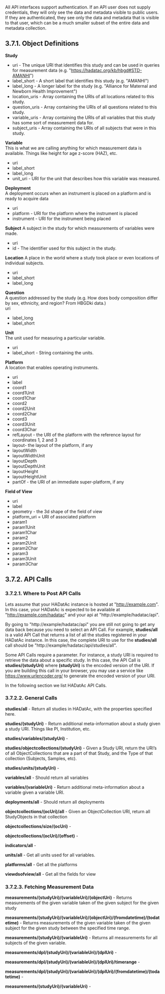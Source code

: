All API interfaces support authentication. If an API user does not supply credentials, they will only see the data and metadata visible to public users. If they are authenticated, they see only the data and metadata that is visible to that user, which can be a much smaller subset of the entire data and metadata collection.

## 3.7.1. Object Definitions

**Study**  
- uri - The unique URI that identifies this study and can be used in queries for measurement data (e.g. "https://hadatac.org/kb/hbgd#STD-AMANHI")  
- label_short - A short label that identifies this study (e.g. "AMANHI")  
- label_long - A longer label for the study (e.g. "Alliance for Maternal and Newborn Health Improvement")  
- location_uris - Array containing the URIs of all locations related to this study.  
- question_uris - Array containing the URIs of all questions related to this study.  
- variable_uris - Array containing the URIs of all variables that this study has some sort of measurement data for.  
- subject_uris - Array containing the URIs of all subjects that were in this study.  

**Variable**   
This is what we are calling anything for which measurement data is available. Things like height for age z-score (HAZ), etc.
- uri  
- label_short  
- label_long  
- unit_uri - URI for the unit that describes how this variable was measured.  

**Deployment**   
A deployment occurs when an instrument is placed on a platform and is ready to acquire data
- uri  
- platform - URI for the platform where the instrument is placed
- instrument  - URI for the instrument being placed

**Subject**
A subject in the study for which measurements of variables were made.  
- uri  
- id - The identifier used for this subject in the study.  

**Location** 
A place in the world where a study took place or even locations of individual subjects.  
- uri  
- label_short  
- label_long  

**Question**  
A question addressed by the study (e.g. How does body composition differ by sex, ethnicity, and region? From HBGDki data.)  
uri  
- label_long  
- label_short  

**Unit**  
The unit used for measuring a particular variable.  
- uri   
- label_short - String containing the units.  

**Platform**  
A location that enables operating instruments. 
- uri
- label
- coord1
- coord1Unit
- coord1Char
- coord2
- coord2Unit
- coord2Char
- coord3
- coord3Unit
- coord3Char
- refLayout - the URI of the platform with the reference layout for coordinates 1, 2 and 3
- layout- the layout of the platform, if any
- layoutWidth
- layoutWidthUnit
- layoutDepth
- layoutDepthUnit
- layoutHeight
- layoutHeightUnit
- partOf - the URI of an immediate super-platform, if any

**Field of View**  
- uri
- label
- geometry - the 3d shape of the field of view 
- platform_uri = URI of associated platform
- param1
- param1Unit
- param1Char
- param2
- param2Unit
- param2Char
- param3
- param3Unit
- param3Char

## 3.7.2. API Calls

### 3.7.2.1. Where to Post API Calls

Lets assume that your HADatAc instance is hosted at "http://example.com". In this case, your HADatAc is expected to be available at "http://example.com/hadatac" and your api at "http://example/hadatac/api".

By going to "http://example/hadatac/api" you are still not going to get any data back because you need to select an API Call. For example, **studies/all** is a valid API Call that returns a list of all the studies registered in your HADatAc instance. In this case, the complete URI to use for the **studies/all** call should be "http://example/hadatac/api/studies/all". 

Some API Calls require a parameter. For instance, a study URI is required to retrieve the data about a specific study. In this case, the API Call is **studies/(studyUri)** where **(studyUri)** is the encoded version of the URI. If you are building this call in your browser, you may use a service like https://www.urlencoder.org/ to generate the encoded version of your URI.

In the following section we list HADatAc API Calls.

### 3.7.2.2. General Calls

**studies/all** - Return all studies in HADatAc, with the properties specified here.

**studies/(studyUri)** - Return additional meta-information about a study given a study URI. Things like PI, Institution, etc.

**studies/variables/(studyUri)** -       

**studies/objectcollections/(studyUri)** - Given a Study URI, return the URI’s of all ObjectCollections that are a part of that Study, and the Type of that collection (Subjects, Samples, etc).

**studies/units/(studyUri)** -

**variables/all** - Should return all variables

**variables/(variableUri)** - Return additional meta-information about a variable given a variable URI.

**deployments/all** - Should return all deployments

**objectcollections/(ocUri)/all** - Given an ObjectCollection URI, return all StudyObjects in that collection

**objectcollections/size/(ocUri)** - 

**objectcollections/(ocUri)/(offset)** - 

**indicators/all** - 

**units/all** - Get all units used for all variables.

**platforms/all** - Get all the platforms

**viewdsofview/all** - Get all the fields for view

### 3.7.2.3. Fetching Measurement Data

**measurements/(studyUri)/(variableUri)/(objectUri)** - Returns measurements of the given variable taken of the given subject for the given study

**measurements/(studyUri)/(variableUri)/(objectUri)/(fromdatetime)/(todatetime)** - Returns measurements of the given variable taken of the given subject for the given study between the specified time range.

**measurements/(studyUri)/(variableUri)** - Returns all measurements for all subjects of the given variable.

**measurements/dpl/(studyUri)/(variableUri)/(dplUri)** - 

**measurements/dpl/(studyUri)/(variableUri)/(dplUri)/timerange** -                   

**measurements/dpl/(studyUri)/(variableUri)/(dplUri)/(fromdatetime)/(todatetime)** -

**measurements/(studyUri)/(variableUri)** -    


